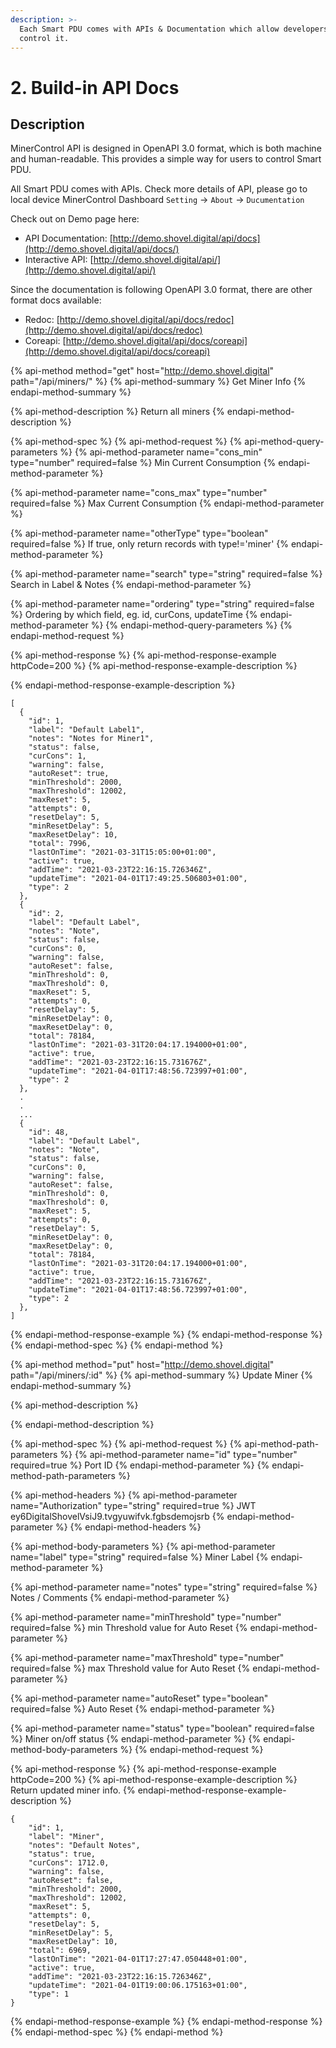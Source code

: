 ```yaml
---
description: >-
  Each Smart PDU comes with APIs & Documentation which allow developers to
  control it.
---
```


# 2. Build-in API Docs

## Description

MinerControl API is designed in OpenAPI 3.0 format, which is both machine and human-readable. This provides a simple way for users to control Smart PDU.

All Smart PDU comes with APIs. Check more details of API, please go to local device MinerControl Dashboard `Setting` -&gt; `About` -&gt; `Ducumentation`

Check out on Demo page here:

* API Documentation: [http://demo.shovel.digital/api/docs](http://demo.shovel.digital/api/docs/)
* Interactive API: [http://demo.shovel.digital/api/](http://demo.shovel.digital/api/)

Since the documentation is following OpenAPI 3.0 format, there are other format docs available:

* Redoc: [http://demo.shovel.digital/api/docs/redoc](http://demo.shovel.digital/api/docs/redoc)
* Coreapi: [http://demo.shovel.digital/api/docs/coreapi](http://demo.shovel.digital/api/docs/coreapi)

{% api-method method="get" host="http://demo.shovel.digital" path="/api/miners/" %}
{% api-method-summary %}
Get Miner Info
{% endapi-method-summary %}

{% api-method-description %}
Return all miners
{% endapi-method-description %}

{% api-method-spec %}
{% api-method-request %}
{% api-method-query-parameters %}
{% api-method-parameter name="cons\_min" type="number" required=false %}
Min Current Consumption
{% endapi-method-parameter %}

{% api-method-parameter name="cons\_max" type="number" required=false %}
Max Current Consumption
{% endapi-method-parameter %}

{% api-method-parameter name="otherType" type="boolean" required=false %}
If true, only return records with type!='miner'
{% endapi-method-parameter %}

{% api-method-parameter name="search" type="string" required=false %}
Search in Label & Notes
{% endapi-method-parameter %}

{% api-method-parameter name="ordering" type="string" required=false %}
Ordering by which field, eg. id, curCons, updateTime
{% endapi-method-parameter %}
{% endapi-method-query-parameters %}
{% endapi-method-request %}

{% api-method-response %}
{% api-method-response-example httpCode=200 %}
{% api-method-response-example-description %}

{% endapi-method-response-example-description %}

```
[
  {
    "id": 1,
    "label": "Default Label1",
    "notes": "Notes for Miner1",
    "status": false,
    "curCons": 1,
    "warning": false,
    "autoReset": true,
    "minThreshold": 2000,
    "maxThreshold": 12002,
    "maxReset": 5,
    "attempts": 0,
    "resetDelay": 5,
    "minResetDelay": 5,
    "maxResetDelay": 10,
    "total": 7996,
    "lastOnTime": "2021-03-31T15:05:00+01:00",
    "active": true,
    "addTime": "2021-03-23T22:16:15.726346Z",
    "updateTime": "2021-04-01T17:49:25.506803+01:00",
    "type": 2
  },
  {
    "id": 2,
    "label": "Default Label",
    "notes": "Note",
    "status": false,
    "curCons": 0,
    "warning": false,
    "autoReset": false,
    "minThreshold": 0,
    "maxThreshold": 0,
    "maxReset": 5,
    "attempts": 0,
    "resetDelay": 5,
    "minResetDelay": 0,
    "maxResetDelay": 0,
    "total": 78184,
    "lastOnTime": "2021-03-31T20:04:17.194000+01:00",
    "active": true,
    "addTime": "2021-03-23T22:16:15.731676Z",
    "updateTime": "2021-04-01T17:48:56.723997+01:00",
    "type": 2
  },
  .
  .
  ...
  {
    "id": 48,
    "label": "Default Label",
    "notes": "Note",
    "status": false,
    "curCons": 0,
    "warning": false,
    "autoReset": false,
    "minThreshold": 0,
    "maxThreshold": 0,
    "maxReset": 5,
    "attempts": 0,
    "resetDelay": 5,
    "minResetDelay": 0,
    "maxResetDelay": 0,
    "total": 78184,
    "lastOnTime": "2021-03-31T20:04:17.194000+01:00",
    "active": true,
    "addTime": "2021-03-23T22:16:15.731676Z",
    "updateTime": "2021-04-01T17:48:56.723997+01:00",
    "type": 2
  },
]
```
{% endapi-method-response-example %}
{% endapi-method-response %}
{% endapi-method-spec %}
{% endapi-method %}

{% api-method method="put" host="http://demo.shovel.digital" path="/api/miners/:id" %}
{% api-method-summary %}
Update Miner
{% endapi-method-summary %}

{% api-method-description %}

{% endapi-method-description %}

{% api-method-spec %}
{% api-method-request %}
{% api-method-path-parameters %}
{% api-method-parameter name="id" type="number" required=true %}
Port ID
{% endapi-method-parameter %}
{% endapi-method-path-parameters %}

{% api-method-headers %}
{% api-method-parameter name="Authorization" type="string" required=true %}
JWT ey6DigitalShovelVsiJ9.tvgyuwifvk.fgbsdemojsrb
{% endapi-method-parameter %}
{% endapi-method-headers %}

{% api-method-body-parameters %}
{% api-method-parameter name="label" type="string" required=false %}
Miner Label
{% endapi-method-parameter %}

{% api-method-parameter name="notes" type="string" required=false %}
Notes / Comments
{% endapi-method-parameter %}

{% api-method-parameter name="minThreshold" type="number" required=false %}
min Threshold value for Auto Reset
{% endapi-method-parameter %}

{% api-method-parameter name="maxThreshold" type="number" required=false %}
max Threshold value for Auto Reset
{% endapi-method-parameter %}

{% api-method-parameter name="autoReset" type="boolean" required=false %}
Auto Reset
{% endapi-method-parameter %}

{% api-method-parameter name="status" type="boolean" required=false %}
Miner on/off status
{% endapi-method-parameter %}
{% endapi-method-body-parameters %}
{% endapi-method-request %}

{% api-method-response %}
{% api-method-response-example httpCode=200 %}
{% api-method-response-example-description %}
Return updated miner info.
{% endapi-method-response-example-description %}

```
{
    "id": 1,
    "label": "Miner",
    "notes": "Default Notes",
    "status": true,
    "curCons": 1712.0,
    "warning": false,
    "autoReset": false,
    "minThreshold": 2000,
    "maxThreshold": 12002,
    "maxReset": 5,
    "attempts": 0,
    "resetDelay": 5,
    "minResetDelay": 5,
    "maxResetDelay": 10,
    "total": 6969,
    "lastOnTime": "2021-04-01T17:27:47.050448+01:00",
    "active": true,
    "addTime": "2021-03-23T22:16:15.726346Z",
    "updateTime": "2021-04-01T19:00:06.175163+01:00",
    "type": 1
}
```
{% endapi-method-response-example %}
{% endapi-method-response %}
{% endapi-method-spec %}
{% endapi-method %}



